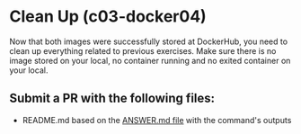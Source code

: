 # Clean Up (c03-docker04)

Now that both images were successfully stored at DockerHub, you need to clean up everything related to previous exercises. Make sure there is no image stored on your local, no container running and no exited container on your local.

## Submit a PR with the following files:
- README.md based on the [ANSWER.md file](ANSWER.md) with the command's outputs
